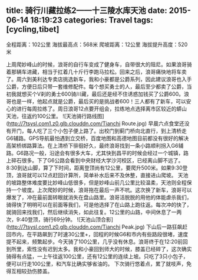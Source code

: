 title: 骑行川藏拉练2——十三陵水库天池
date: 2015-06-14 18:19:23
categories: Travel
tags: [cycling,tibet]
---
全程距离：102公里
海拔最高点：568米
爬坡距离：12公里
海拔提升高度：520米
<!-- more -->
上周爬妙峰山的时候，浪哥的自行车变成了健身车，自带很大的阻尼。如果浪哥骑着那辆车进藏，相当于扛着几十斤行李跑马拉松。回来之后，浪哥痛快地将车卖了。周六到美利达专卖店挑选新车，我和小豪都是公爵系列，因此建议浪哥也入手公爵，方便日后只带一套维修配件。每个想买勇士的人，最后至少都卖了公爵，当初我就想买个V刹的勇士600骑川藏，最后还是经不住诱惑加钱买了公爵600。浪哥也是一样，他起点就是公爵，最后买的是挑战者600！三人都有了新车，可以安心的进行每周拉练了。周日浪哥12点要开组会，拉练地点选择离市区较近的蟒山天池，往返约100公里。
![天池骑行路线图](http://7tsysl.com1.z0.glb.clouddn.com/Tianchi Route.jpg)
早晨六点食堂还没有开门，每人吃了三个小包子便上路了。出校门到蓟门桥向北直行，到上清桥走G6辅路。GPS导航最怕遇到立交桥，百度地图和高德地图目前都没有很好的解决高架桥绑路算法。在上清桥下徘徊好久，最终浪哥找到一条小路顺利拐入G6辅路。G6路况一般，沿途会有很多大车，尤其快到昌平的时候会经过一个城镇，路上碎石很多。下了G6公路会看到中央财经大学沙河校区，已经离山脚不远了。8:30到达山脚，算了下时间，距离登顶尚有12公里，要爬升500米。如果9:30登顶，浪哥就可以12点赶回计算所，简单补水后来不及休整，直接进山爬坡。
天池的坡路整体难度要比妙峰山低很多，但是妙峰山前几公里比较温柔，天池则全程保持一个坡度。上次爬妙的时候，浪哥拖在最后一声不吭。这次换了新车，浪哥可以爆发了，冲在最前面转眼就消失在盘山路里。浪哥活脱脱的用他的体能虐杀我们，骑得快了明明可以在前面等我们，可是他选择了在山路上跑往返。每次冲的快了，就骑回来找我们，然后继续消失，如此往复。12公里的山路，中间休息了一两次，9:40登顶，骑行69分钟。
![天池山顶合影](http://7tsysl.com1.z0.glb.clouddn.com/Tianchi Peak.jpg)
下山后一路狂飙赶回市内，在平路飙到了时速30公里+，回程的时候G6和市内有些路段很堵，速度提不起来，频繁起步。今天骑了100公里，几乎没有休息。浪哥终于在12:20前回到所里，索性没有迟到太多。我和小豪回到师大的时候，膝盖已经碎了，这次确实骑得有点猛，一上午往返100公里，还有12公里的连续上坡。只吃了3只小包子，便可以行走100公里，和汽车比确实够省油的。
下次骑行悠着点，累了就吱声，免得互相较劲伤膝盖。